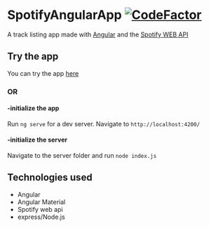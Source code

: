 
# SpotifyAngularApp [![CodeFactor](https://www.codefactor.io/repository/github/stelioskpz/spotifyweb/badge)](https://www.codefactor.io/repository/github/stelioskpz/spotifyweb)

  A track listing app made with [Angular](https://angular.io/) and the  [Spotify WEB API](https://developer.spotify.com/documentation/web-api/)



## Try the app
You can try the app [here](https://spotifytracklookup.web.app/)


### OR
  


#### -initialize the app
Run `ng serve` for a dev server. Navigate to `http://localhost:4200/`
#### -initialize the server
Navigate to the server folder and run `node index.js`
  

## Technologies used

 - Angular
 - Angular Material
 - Spotify web api
 - express/Node.js

  



